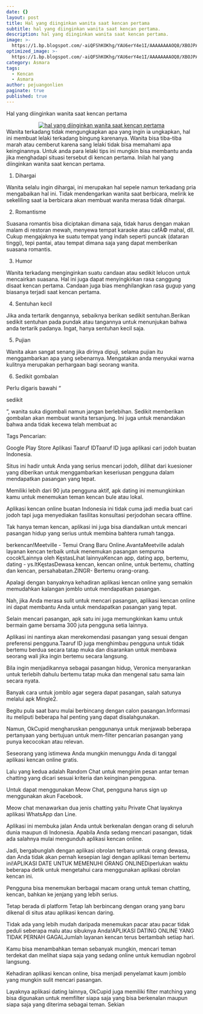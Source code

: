 ```yaml
---
date: {}
layout: post
title: Hal yang diinginkan wanita saat kencan pertama
subtitle: hal yang diinginkan wanita saat kencan pertama.
description: hal yang diinginkan wanita saat kencan pertama.
image: >-
  https://1.bp.blogspot.com/-aiQFShKOKhg/YAU6erY4e1I/AAAAAAAAOQ8/XBOJPAbLiFg2y3ZQ-cPjpMdyXs1FbtyugCLcBGAsYHQ/s150/hal-yang-diinginkan-wanita-saat-kencan-pertama.jpg
optimized_image: >-
  https://1.bp.blogspot.com/-aiQFShKOKhg/YAU6erY4e1I/AAAAAAAAOQ8/XBOJPAbLiFg2y3ZQ-cPjpMdyXs1FbtyugCLcBGAsYHQ/s150/hal-yang-diinginkan-wanita-saat-kencan-pertama.jpg
category: Asmara
tags:
  - Kencan
  - Asmara
author: pejuangonlien
paginate: true
published: true
---
```


Hal yang diinginkan wanita saat kencan pertama
<div class="separator" style="clear: both; text-align: center;"><a href="https://1.bp.blogspot.com/-aiQFShKOKhg/YAU6erY4e1I/AAAAAAAAOQ8/XBOJPAbLiFg2y3ZQ-cPjpMdyXs1FbtyugCLcBGAsYHQ/s150/hal-yang-diinginkan-wanita-saat-kencan-pertama.jpg" style="margin-left: 1em; margin-right: 1em;"><img alt="hal yang diinginkan wanita saat kencan pertama" border="0" data-original-height="150" data-original-width="150" src="https://1.bp.blogspot.com/-aiQFShKOKhg/YAU6erY4e1I/AAAAAAAAOQ8/XBOJPAbLiFg2y3ZQ-cPjpMdyXs1FbtyugCLcBGAsYHQ/s16000/hal-yang-diinginkan-wanita-saat-kencan-pertama.jpg" title="hal yang diinginkan wanita saat kencan pertama" /></a></div>
Wanita terkadang tidak mengungkapkan apa yang ingin ia ungkapkan, hal ini membuat lelaki terkadang bingung karenanya. Wanita bisa tiba-tiba marah atau cemberut karena sang lelaki tidak bisa memahami apa keinginannya. Untuk anda para lelaki tips ini mungkin bisa membantu anda jika menghadapi situasi tersebut di kencan pertama. Inilah hal yang diinginkan wanita saat kencan pertama.

1. Dihargai

Wanita selalu ingin dihargai, ini merupakan hal sepele namun terkadang pria mengabaikan hal ini. Tidak mendengarkan wanita saat berbicara, melirik ke sekeliling saat ia berbicara akan membuat wanita merasa tidak dihargai.

2. Romantisme

Suasana romantis bisa diciptakan dimana saja, tidak harus dengan makan malam di restoran mewah, menyewa tempat karaoke atau cafÃ© mahal, dll. Cukup mengajaknya ke suatu tempat yang indah seperti puncak (dataran tinggi), tepi pantai, atau tempat dimana saja yang dapat memberikan suasana romantis.

3. Humor

Wanita terkadang menginginkan suatu candaan atau sedikit lelucon untuk mencairkan suasana. Hal ini juga dapat menyingkirkan rasa canggung disaat kencan pertama. Candaan juga bias menghilangkan rasa gugup yang biasanya terjadi saat kencan pertama.

4. Sentuhan kecil

Jika anda tertarik dengannya, sebaiknya berikan sedikit sentuhan.Berikan sedikit sentuhan pada pundak atau tangannya untuk menunjukan bahwa anda tertarik padanya. Ingat, hanya sentuhan kecil saja.

5. Pujian

Wanita akan sangat senang jika dirinya dipuji, selama pujian itu menggambarkan apa yang sebenarnya. Mengatakan anda menyukai warna kulitnya merupakan perhargaan bagi seorang wanita.

6. Sedikit gombalan

Perlu digaris bawahi “

sedikit

”, wanita suka digombali namun jangan berlebihan. Sedikit memberikan gombalan akan membuat wanita tersanjung. Ini juga untuk menandakan bahwa anda tidak kecewa telah membuat ac

 Tags Pencarian:

Google Play Store Aplikasi Taaruf IDTaaruf ID juga aplikasi cari jodoh buatan Indonesia.

Situs ini hadir untuk Anda yang serius mencari jodoh, dilihat dari kuesioner yang diberikan untuk menggambarkan keseriusan pengguna dalam mendapatkan pasangan yang tepat.

Memiliki lebih dari 90 juta pengguna aktif, apk dating ini memungkinkan kamu untuk menemukan teman kencan bule atau lokal.

Aplikasi kencan online buatan Indonesia ini tidak cuma jadi media buat cari jodoh tapi juga menyediakan fasilitas konsultasi perjodohan secara offline.

Tak hanya teman kencan, aplikasi ini juga bisa diandalkan untuk mencari pasangan hidup yang serius untuk membina bahtera rumah tangga.

 

berkencan!Meetville - Temui Orang Baru Online.AvantaMeetville adalah layanan kencan terbaik untuk menemukan pasangan sempurna cocok!Lainnya oleh KęstasLihat lainnyaKencan app, dating app, bertemu, dating - ys.ltKęstasDewasa kencan, kencan online, untuk bertemu, chatting dan kencan, persahabatan.ZINGR- Bertemu orang-orang.

Apalagi dengan banyaknya kehadiran aplikasi kencan online yang semakin memudahkan kalangan jomblo untuk mendapatkan pasangan.

Nah, jika Anda merasa sulit untuk mencari pasangan, aplikasi kencan online ini dapat membantu Anda untuk mendapatkan pasangan yang tepat.

Selain mencari pasangan, apk satu ini juga memungkinkan kamu untuk bermain game bersama 300 juta pengguna setia lainnya.

Aplikasi ini nantinya akan merekomendasi pasangan yang sesuai dengan preferensi pengguna.Taaruf ID juga menghimbau pengguna untuk tidak bertemu berdua secara tatap muka dan disarankan untuk membawa seorang wali jika ingin bertemu secara langsung.

Bila ingin menjadikannya sebagai pasangan hidup, Veronica menyarankan untuk terlebih dahulu bertemu tatap muka dan mengenal satu sama lain secara nyata.

Banyak cara untuk jomblo agar segera dapat pasangan, salah satunya melalui apk Mingle2.

Begitu pula saat baru mulai berbincang dengan calon pasangan.Informasi itu meliputi beberapa hal penting yang dapat disalahgunakan.

Namun, OkCupid mengharuskan penggunanya untuk menjawab beberapa pertanyaan yang bertujuan untuk mem-filter pencarian pasangan yang punya kecocokan atau relevan.

Seseorang yang istimewa Anda mungkin menunggu Anda di tanggal aplikasi kencan online gratis.

Lalu yang kedua adalah Random Chat untuk mengirim pesan antar teman chatting yang dicari sesuai kriteria dan keinginan pengguna.

Untuk dapat menggunakan Meow Chat, pengguna harus sign up menggunakan akun Facebook.

Meow chat menawarkan dua jenis chatting yaitu Private Chat layaknya aplikasi WhatsApp dan Line.

Aplikasi ini membuka jalan Anda untuk berkenalan dengan orang di seluruh dunia maupun di Indonesia. Apabila Anda sedang mencari pasangan, tidak ada salahnya mulai mengunduh aplikasi kencan online.

Jadi, bergabunglah dengan aplikasi obrolan terbaru untuk orang dewasa, dan Anda tidak akan pernah kesepian lagi dengan aplikasi teman bertemu ini!APLIKASI DATE UNTUK MEMENUHI ORANG ONLINEDiperlukan waktu beberapa detik untuk mengetahui cara menggunakan aplikasi obrolan kencan ini.

Pengguna bisa menemukan berbagai macam orang untuk teman chatting, kencan, bahkan ke jenjang yang lebih serius.

Tetap berada di platform Tetap lah berbincang dengan orang yang baru dikenal di situs atau aplikasi kencan daring.

Tidak ada yang lebih mudah daripada menemukan pacar atau pacar tidak peduli seberapa malu atau sibuknya Anda!APLIKASI DATING ONLINE YANG TIDAK PERNAH GAGALJumlah layanan kencan terus bertambah setiap hari.

Kamu bisa menambahkan teman sebanyak mungkin, mencari teman terdekat dan melihat siapa saja yang sedang online untuk kemudian ngobrol langsung.

Kehadiran aplikasi kencan online, bisa menjadi penyelamat kaum jomblo yang mungkin sulit mencari pasangan.

Layaknya aplikasi dating lainnya, OkCupid juga memiliki filter matching yang bisa digunakan untuk memfilter siapa saja yang bisa berkenalan maupun siapa saja yang diterima sebagai teman.
Sekian
